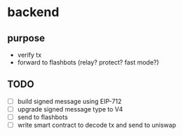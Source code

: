 # backend

## purpose

- verify tx
- forward to flashbots (relay? protect? fast mode?)

## TODO

- [ ] build signed message using EIP-712
- [ ] upgrade signed message type to V4
- [ ] send to flashbots
- [ ] write smart contract to decode tx and send to uniswap
